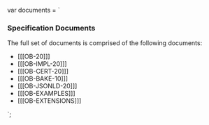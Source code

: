 var documents = `

### Specification Documents

The full set of documents is comprised of the following documents:

* [[[OB-20]]]
* [[[OB-IMPL-20]]]
* [[[OB-CERT-20]]]
* [[[OB-BAKE-10]]]
* [[[OB-JSONLD-20]]]
* [[[OB-EXAMPLES]]]
* [[[OB-EXTENSIONS]]]

`;        